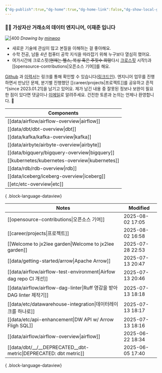 ```yaml
---
{"dg-publish":true,"dg-home":true,"dg-home-link":false,"dg-show-local-graph":false,"dg-show-backlinks":false,"dg-show-toc":false,"dg-show-inline-title":false,"dg-show-file-tree":false,"dg-enable-search":true,"dg-link-preview":false,"dg-show-tags":false,"dg-pass-frontmatter":false,"permalink":"/Welcome to jx2lee garden/","tags":["gardenEntry"],"dgEnableSearch":true,"dgPassFrontmatter":true,"noteIcon":"","created":"2024-10-02T18:51:46.000+09:00"}
---
```




### 👋🏽 가상자산 거래소의 데이터 엔지니어, 이재준 입니다


![|400](https://i.imgur.com/IOPpMZJ.jpeg)
*Drawing by [minwoo](https://github.com/tommybebe)*


- 새로운 기술에 관심이 많고 본질을 이해하는 걸 좋아해요.
- 수학 전공, 남들 4년 컴퓨터 공학 지식을 따라잡기 위해 누구보다 열심히 했어요.
- 여가시간에 크로스핏(~~현재는 헬스, 복싱 혹은 주짓수 희망~~다시 [크로스핏](https://www.instagram.com/cfkhan2015_2025/reels/) 시작!)과 [[opensource-contributions\|오픈소스 기여]]를 해요.


[Github](https://github.com/jx2lee) 과 [이력서](https://github.com/jx2lee/resume/blob/main/resume-kr.pdf)는 링크를 통해 확인할 수 있습니다([링크드인](https://www.linkedin.com/in/jx2lee/)). 엔지니어 업무를 진행하면서 만났던 문제, 분기별 진행했던 [[career/projects\|프로젝트]]를 공유하고 흔적^[since 2023.01.21]을 남기고 있어요. 제가 남긴 내용 중 잘못된 정보나 보완이 필요한 점이 있다면 댓글이나 [이메일](malito:dev.jaejun.lee.1991@gmail.com)로 알려주세요. 건전한 토론과 논의는 언제나 환영합니다. 🤗


| Components                                        |
| ------------------------------------------------- |
| [[data/airflow/airflow-overview\|airflow]]     |
| [[data/dbt/dbt-overview\|dbt]]                 |
| [[data/kafka/kafka-overview\|kafka]]           |
| [[data/airbyte/airbyte-overview\|airbyte]]     |
| [[data/bigquery/bigquery-overview\|bigquery]]  |
| [[kubernetes/kubernetes-overview\|kubernetes]] |
| [[data/rdb/rdb-overview\|rdb]]                 |
| [[data/iceberg/iceberg-overview\|iceberg]]     |
| [[etc/etc-overview\|etc]]                      |

{ .block-language-dataview}


| Notes                                                               | Modified         |
| ------------------------------------------------------------------- | ---------------- |
| [[opensource-contributions\|오픈소스 기여]]                            | 2025-08-02 17:05 |
| [[career/projects\|프로젝트]]                                        | 2025-08-02 16:58 |
| [[Welcome to jx2lee garden\|Welcome to jx2lee garden]]           | 2025-07-28 22:53 |
| [[data/getting-started/arrow\|Apache Arrow]]                     | 2025-07-13 20:47 |
| [[data/airflow/airflow-test-environment\|Airfow dag repo CI 개선]] | 2025-07-13 20:46 |
| [[data/airflow/airflow-dag-linter\|Ruff 영감을 받아 DAG linter 제작기]]  | 2025-07-13 18:18 |
| [[data/etc/datawarehouse-integration\|데이터레이크를 하나로]]              | 2025-07-13 18:17 |
| [[data/etc/api-enhancement\|DW API w/ Arrow Fligh SQL]]          | 2025-07-13 18:16 |
| [[data/airflow/airflow-overview\|airflow]]                       | 2025-06-22 18:34 |
| [[data/dbt/__/__DEPRECATED__dbt-metric\|DEPRECATED: dbt metric]] | 2025-06-05 17:40 |

{ .block-language-dataview}
